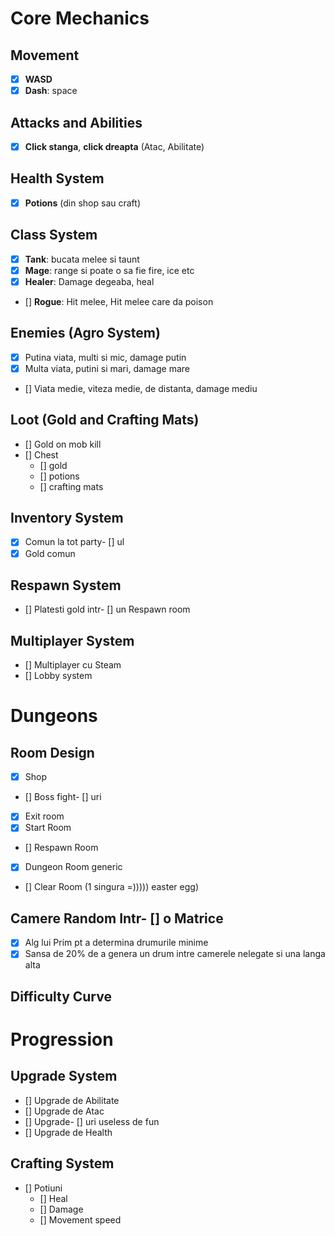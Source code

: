 # Core Mechanics

## Movement
- [x]  **WASD**
- [x]  **Dash**: space

## Attacks and Abilities
- [x]  **Click stanga**, **click dreapta** (Atac, Abilitate)

## Health System
- [x]  **Potions** (din shop sau craft)

## Class System
- [x]  **Tank**: bucata melee si taunt
- [x]  **Mage**: range si poate o sa fie fire, ice etc
- [x]  **Healer**: Damage degeaba, heal
- []  **Rogue**: Hit melee, Hit melee care da poison

## Enemies (Agro System)
- [x]  Putina viata, multi si mic, damage putin
- [x]  Multa viata, putini si mari, damage mare
- []  Viata medie, viteza medie, de distanta, damage mediu

## Loot (Gold and Crafting Mats)
- []  Gold on mob kill
- []  Chest
  - []  gold
  - []  potions
  - []  crafting mats

## Inventory System
- [x]  Comun la tot party- [] ul
- [x]  Gold comun

## Respawn System
- []  Platesti gold intr- [] un Respawn room

## Multiplayer System
- []  Multiplayer cu Steam
- []  Lobby system

# Dungeons

## Room Design
- [x]  Shop
- []  Boss fight- [] uri
- [x]  Exit room
- [x]  Start Room
- []  Respawn Room
- [x]  Dungeon Room generic
- []  Clear Room (1 singura =))))) easter egg)

## Camere Random Intr- [] o Matrice
- [x]  Alg lui Prim pt a determina drumurile minime
- [x]  Sansa de 20% de a genera un drum intre camerele nelegate si una langa alta

## Difficulty Curve

# Progression

## Upgrade System
- []  Upgrade de Abilitate
- []  Upgrade de Atac
- []  Upgrade- [] uri useless de fun
- []  Upgrade de Health

## Crafting System
- []  Potiuni 
  - []  Heal
  - []  Damage
  - []  Movement speed
```
